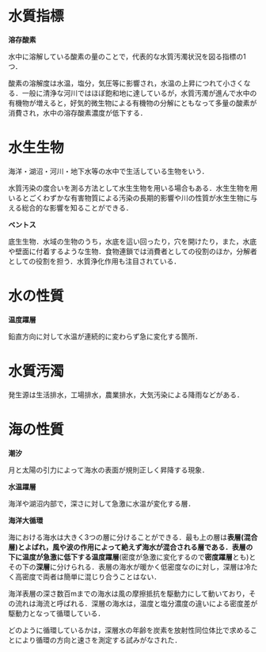 # 水質指標

**溶存酸素**

水中に溶解している酸素の量のことで，代表的な水質汚濁状況を図る指標の1つ．

酸素の溶解度は水温，塩分，気圧等に影響され，水温の上昇につれて小さくなる．一般に清浄な河川ではほぼ飽和地に達しているが，水質汚濁が進んで水中の有機物が増えると，好気的微生物による有機物の分解にともなって多量の酸素が消費され，水中の溶存酸素濃度が低下する．



# 水生生物

海洋・湖沼・河川・地下水等の水中で生活している生物をいう．

水質汚染の度合いを測る方法として水生生物を用いる場合もある．水生生物を用いるとごくわずかな有害物質による汚染の長期的影響や川の性質が水生生物に与える総合的な影響を知ることができる．



**ベントス**

底生生物．水域の生物のうち，水底を這い回ったり，穴を開けたり，また，水底や壁面に付着するような生物．食物連鎖では消費者としての役割のほか，分解者としての役割を担う．水質浄化作用も注目されている．



# 水の性質

**温度躍層**

鉛直方向に対して水温が連続的に変わらず急に変化する箇所．



# 水質汚濁

発生源は生活排水，工場排水，農業排水，大気汚染による降雨などがある．



# 海の性質

**潮汐**

月と太陽の引力によって海水の表面が規則正しく昇降する現象．



**水温躍層**

海洋や湖沼内部で，深さに対して急激に水温が変化する層．



**海洋大循環**

海における海水は大きく3つの層に分けることができる．最も上の層は**表層(混合層)**とよばれ，風や波の作用によって絶えず海水が混合される層である．表層の下に温度が急激に低下する**温度躍層**(密度が急激に変化するので**密度躍層**とも)とその下の**深層**に分けられる．表層の海水が暖かく低密度なのに対し，深層は冷たく高密度で両者は簡単に混じり合うことはない．

海洋表層の深さ数百mまでの海水は風の摩擦抵抗を駆動力にして動いており，その流れは海流と呼ばれる．深層の海水は，温度と塩分濃度の違いによる密度差が駆動力となって循環している．

どのように循環しているかは，深層水の年齢を炭素を放射性同位体比で求めることにより循環の方向と速さを測定する試みがなされた．